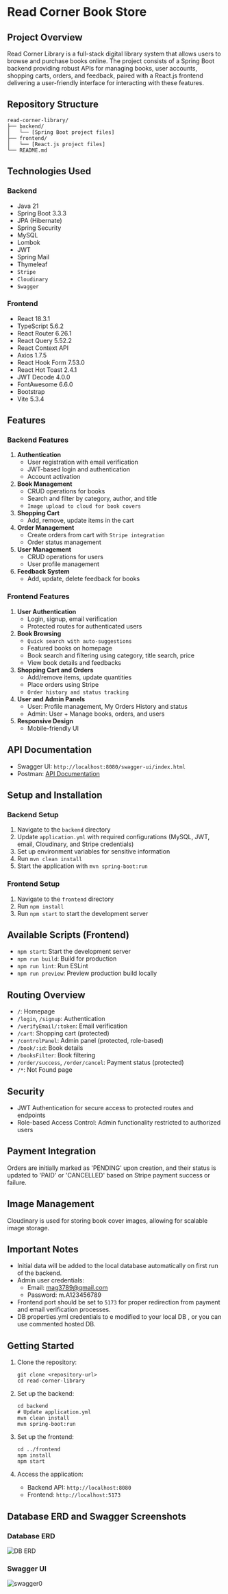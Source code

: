 # Read Corner Book Store

## Project Overview

Read Corner Library is a full-stack digital library system that allows users to browse and purchase books online. The project consists of a Spring Boot backend providing robust APIs for managing books, user accounts, shopping carts, orders, and feedback, paired with a React.js frontend delivering a user-friendly interface for interacting with these features.

## Repository Structure

```
read-corner-library/
├── backend/
│   └── [Spring Boot project files]
├── frontend/
│   └── [React.js project files]
└── README.md
```

## Technologies Used

### Backend
- Java 21
- Spring Boot 3.3.3
- JPA (Hibernate)
- Spring Security
- MySQL
- Lombok
- JWT
- Spring Mail
- Thymeleaf
- `Stripe`
- `Cloudinary`
- `Swagger`

### Frontend
- React 18.3.1
- TypeScript 5.6.2
- React Router 6.26.1
- React Query 5.52.2
- React Context API
- Axios 1.7.5
- React Hook Form 7.53.0
- React Hot Toast 2.4.1
- JWT Decode 4.0.0
- FontAwesome 6.6.0
- Bootstrap
- Vite 5.3.4

## Features

### Backend Features
1. **Authentication**
   - User registration with email verification
   - JWT-based login and authentication
   - Account activation
2. **Book Management**
   - CRUD operations for books
   - Search and filter by category, author, and title
   - `Image upload to cloud for book covers`
3. **Shopping Cart**
   - Add, remove, update items in the cart
4. **Order Management**
   - Create orders from cart with `Stripe integration`
   - Order status management
5. **User Management**
   - CRUD operations for users
   - User profile management
6. **Feedback System**
   - Add, update, delete feedback for books

### Frontend Features
1. **User Authentication**
   - Login, signup, email verification
   - Protected routes for authenticated users
2. **Book Browsing**
   - `Quick search with auto-suggestions`
   - Featured books on homepage
   - Book search and filtering using category, title search, price
   - View book details and feedbacks
3. **Shopping Cart and Orders**
   - Add/remove items, update quantities
   - Place orders using Stripe
   - `Order history and status tracking`
4. **User and Admin Panels**
   - User: Profile management, My Orders History and status
   - Admin: User + Manage books, orders, and users
5. **Responsive Design**
   - Mobile-friendly UI

## API Documentation

- Swagger UI: `http://localhost:8080/swagger-ui/index.html`
- Postman: [API Documentation](https://documenter.getpostman.com/view/32077555/2sAXqy4fDi)

## Setup and Installation

### Backend Setup
1. Navigate to the `backend` directory
2. Update `application.yml` with required configurations (MySQL, JWT, email, Cloudinary, and Stripe credentials)
3. Set up environment variables for sensitive information
4. Run `mvn clean install`
5. Start the application with `mvn spring-boot:run`

### Frontend Setup
1. Navigate to the `frontend` directory
2. Run `npm install`
3. Run `npm start` to start the development server

## Available Scripts (Frontend)

- `npm start`: Start the development server
- `npm run build`: Build for production
- `npm run lint`: Run ESLint
- `npm run preview`: Preview production build locally

## Routing Overview

- `/`: Homepage
- `/login`, `/signup`: Authentication
- `/verifyEmail/:token`: Email verification
- `/cart`: Shopping cart (protected)
- `/controlPanel`: Admin panel (protected, role-based)
- `/book/:id`: Book details
- `/booksFilter`: Book filtering
- `/order/success`, `/order/cancel`: Payment status (protected)
- `/*`: Not Found page

## Security

- JWT Authentication for secure access to protected routes and endpoints
- Role-based Access Control: Admin functionality restricted to authorized users

## Payment Integration

Orders are initially marked as 'PENDING' upon creation, and their status is updated to 'PAID' or 'CANCELLED' based on Stripe payment success or failure.

## Image Management

Cloudinary is used for storing book cover images, allowing for scalable image storage.

## Important Notes

- Initial data will be added to the local database automatically on first run of the backend.
- Admin user credentials:
  - Email: mag3789@gmail.com
  - Password: m.A123456789
- Frontend port should be set to `5173` for proper redirection from payment and email verification processes.
- DB properties.yml credentials to e modified to your local DB , or you can use commented hosted DB.

## Getting Started

1. Clone the repository:
   ```
   git clone <repository-url>
   cd read-corner-library
   ```

2. Set up the backend:
   ```
   cd backend
   # Update application.yml
   mvn clean install
   mvn spring-boot:run
   ```

3. Set up the frontend:
   ```
   cd ../frontend
   npm install
   npm start
   ```

4. Access the application:
   - Backend API: `http://localhost:8080`
   - Frontend: `http://localhost:5173`

## Database ERD and Swagger Screenshots

### Database ERD
![DB ERD](https://github.com/user-attachments/assets/9b2270fe-7247-452b-b653-7c1ad3423236)

### Swagger UI
![swagger0](https://github.com/user-attachments/assets/0d00b1d4-4ea0-4c73-b75a-b0abdeb25f8f)
